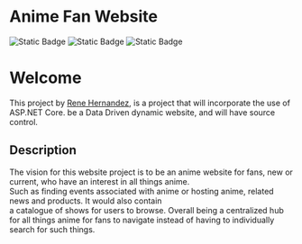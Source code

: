# Anime Fan Website
![Static Badge](https://img.shields.io/badge/Project-teal)
![Static Badge](https://img.shields.io/badge/CRUDFunctionality-yellow)
![Static Badge](https://img.shields.io/badge/SourceControl-blue)

# Welcome
This project by [Rene Hernandez](https://github.com/ReneProgramming), is a project that will incorporate the use of ASP.NET Core.
be a Data Driven dynamic website, and will have source control.

## Description
The vision for this website project is to be an anime website for fans, new or current, who have an interest in all things anime. <br/>
Such as finding events associated with anime or hosting anime, related news and products. It would also contain <br/>
a catalogue of shows for users to browse. Overall being a centralized hub for all things anime for fans to navigate instead of 
having to individually search for such things.
